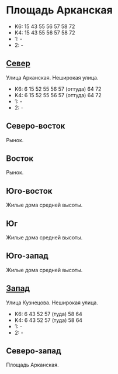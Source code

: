 # Площадь Арканская

* K6:   15  43  55  56  57  58  72
* K4:   15  43  55  56  57  58  72
* 1:    -
* 2:    -

## [Север](./10445075.md)

Улица Арканская.
Неширокая улица.

* K6:   6   15  52  55  56  57 (оттуда) 64  72
* K4:   6   15  52  55  56  57 (оттуда) 64  72
* 1:    -
* 2:    -

## Северо-восток

Рынок.

## Восток

Рынок.

## Юго-восток

Жилые дома средней высоты.

## Юг

Жилые дома средней высоты.

## Юго-запад

Жилые дома средней высоты.

## [Запад](./10440085.md)

Улица Кузнецова.
Неширокая улица.

* K6:   6   43  52  57 (туда)   58  64
* K4:   6   43  52  57 (туда)   58  64
* 1:    -
* 2:    -

## Северо-запад

Площадь Арканская.

